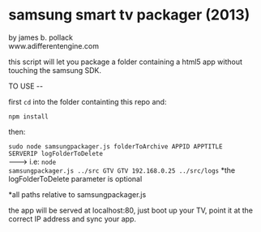 <h1>samsung smart tv packager (2013)</h1>
by james b. pollack<br>
www.adifferentengine.com<br>

this script will let you package a folder containing a html5 app without touching the samsung SDK.  

TO USE -- 

first <code>cd</code> into the folder containting this repo and:

<code>npm install </code>

then:

<code>sudo node samsungpackager.js folderToArchive APPID APPTITLE SERVERIP logFolderToDelete</code><br>
---> i.e: <code>node samsungpackager.js ../src GTV GTV 192.168.0.25 ../src/logs</code>
*the logFolderToDelete parameter is optional



*all paths relative to samsungpackager.js

the app will be served at localhost:80, just boot up your TV, point it at the correct IP address and sync your app.
